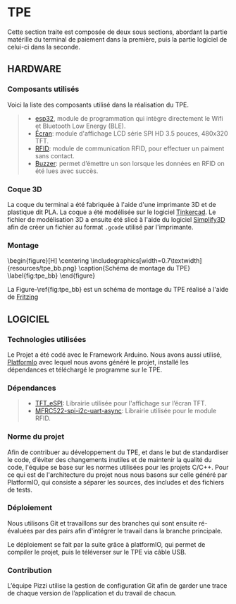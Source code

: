 # TPE

Cette section traite est composée de deux sous sections, abordant la partie matérille du terminal de paiement dans la première, puis la partie logiciel de celui-ci dans la seconde.

## HARDWARE

### Composants utilisés

Voici la liste des composants utilisé dans la réalisation du TPE.

> - [esp32](https://www.espressif.com/en/products/socs/esp32), module de programmation qui intègre directement le Wifi et Bluetooth Low Energy (BLE).
> - [Écran](https://fr.aliexpress.com/item/1005001999296476.html?spm=a2g0o.productlist.0.0.6a9580d2zZOAoY&algo_pvid=4948553b-13dc-44af-ba77-a004d1cad1a7&algo_exp_id=4948553b-13dc-44af-ba77-a004d1cad1a7-0&pdp_ext_f=%7B%22sku_id%22%3A%2212000018365356571%22%7D&pdp_npi=2%40dis%21EUR%219.53%218.58%21%21%21%21%21%402100bddd16705076985542768ebb9d%2112000018365356571%21sea&curPageLogUid=HsVstVVf9EIC): module d'affichage LCD série SPI HD 3.5 pouces, 480x320 TFT.
> - [RFID](https://www.amazon.fr/AZDelivery-lecteur-Arduino-Raspberry-d%C3%A9marrage/dp/B074S8MRQ7/ref=sr_1_1_sspa?keywords=Arduino+Rfid&qid=1670507863&sr=8-1-spons&sp_csd=d2lkZ2V0TmFtZT1zcF9hdGY&psc=1&smid=A1X7QLRQH87QA3): module de communication RFID, pour effectuer un paiment sans contact.
> - [Buzzer](https://www.amazon.fr/AZDelivery-KY-006-dalarme-Arduino-compris/dp/B089QHLRSG/ref=sr_1_1_sspa?__mk_fr_FR=%C3%85M%C3%85%C5%BD%C3%95%C3%91&crid=4U33JS1R58CS&keywords=Arduino+buzzer&qid=1670508056&sprefix=arduino+buzzer%2Caps%2C111&sr=8-1-spons&sp_csd=d2lkZ2V0TmFtZT1zcF9hdGY&psc=1&smid=A1X7QLRQH87QA3): permet d’émettre un son lorsque les données en RFID on été lues avec succès.

### Coque 3D

La coque du terminal a été fabriquée à l'aide d'une imprimante 3D et de plastique dit PLA. La coque a été modélisée sur le logiciel [Tinkercad](https://www.tinkercad.com/). Le fichier de modélisation 3D a ensuite été slicé à l'aide du logiciel [Simplify3D](https://www.simplify3d.com/) afin de créer un fichier au format `.gcode` utilisé par l'imprimante.

### Montage

\begin{figure}[H]
\centering
\includegraphics[width=0.7\textwidth]{resources/tpe_bb.png}
\caption{Schéma de montage du TPE}
\label{fig:tpe_bb}
\end{figure}

La Figure-\ref{fig:tpe_bb} est un schéma de montage du TPE réalisé a l'aide de [Fritzing](https://fritzing.org/)

## LOGICIEL

### Technologies utilisées

Le Projet a été codé avec le Framework Arduino. Nous avons aussi utilisé, [PlatformIo](https://platformio.org/) avec lequel nous avons généré le projet, installé les dépendances et téléchargé le programme sur le TPE.

### Dépendances

> - [TFT_eSPI](https://github.com/Bodmer/TFT_eSPI?utm_source=platformio&utm_medium=piohome): Librairie utilisée pour l'affichage sur l’écran TFT.
> - [MFRC522-spi-i2c-uart-async](https://github.com/makerspaceleiden/rfid?utm_source=platformio&utm_medium=piohome): Librairie utilisée pour le module RFID.

### Norme du projet

Afin de contribuer au développement du TPE, et dans le but de standardiser le code, d’éviter des changements inutiles et de maintenir la qualité du code, l'équipe se base sur les normes utilisées pour les projets C/C++. Pour ce qui est de l'architecture du projet nous nous basons sur celle généré par PlatformIO, qui consiste a séparer les sources, des includes et des fichiers de tests.

### Déploiement

Nous utilisons Git et travaillons sur des branches qui sont ensuite ré-évaluées par des pairs afin d'intégrer le travail dans la branche principale.

Le déploiement se fait par la suite grâce à platformIO, qui permet de compiler le projet, puis le téléverser sur le TPE via câble USB.

### Contribution

L’équipe Pizzi utilise la gestion de configuration Git afin de garder une trace de chaque version de l’application et du travail de chacun.

